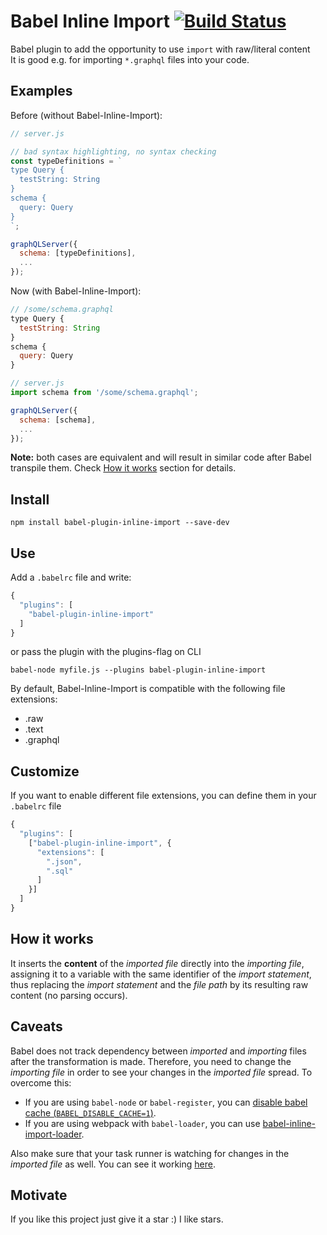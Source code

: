 # Babel Inline Import [![Build Status](https://travis-ci.org/Quadric/babel-plugin-inline-import.svg?branch=master)](https://travis-ci.org/Quadric/babel-plugin-inline-import)
Babel plugin to add the opportunity to use `import` with raw/literal content<br>
It is good e.g. for importing `*.graphql` files into your code.

## Examples

Before (without Babel-Inline-Import):
```javascript
// server.js

// bad syntax highlighting, no syntax checking
const typeDefinitions = `
type Query {
  testString: String
}
schema {
  query: Query
}
`;

graphQLServer({
  schema: [typeDefinitions],
  ...
});
```

Now (with Babel-Inline-Import):
```javascript
// /some/schema.graphql
type Query {
  testString: String
}
schema {
  query: Query
}
```

```javascript
// server.js
import schema from '/some/schema.graphql';

graphQLServer({
  schema: [schema],
  ...
});
```

**Note:** both cases are equivalent and will result in similar code after Babel transpile them. Check [How it works](#how-it-works) section for details.

## Install
```
npm install babel-plugin-inline-import --save-dev
```

## Use
Add a `.babelrc` file and write:
```javascript
{
  "plugins": [
    "babel-plugin-inline-import"
  ]
}
```
or pass the plugin with the plugins-flag on CLI
```
babel-node myfile.js --plugins babel-plugin-inline-import
```

By default, Babel-Inline-Import is compatible with the following file extensions:

* .raw
* .text
* .graphql


## Customize
If you want to enable different file extensions, you can define them in your `.babelrc` file
```javascript
{
  "plugins": [
    ["babel-plugin-inline-import", {
      "extensions": [
        ".json",
        ".sql"
      ]
    }]
  ]
}
```

## How it works

It inserts the __content__ of the _imported file_ directly into the _importing file_, assigning it to a variable with the same identifier of the _import statement_, thus replacing the _import statement_ and the _file path_ by its resulting raw content (no parsing occurs).

## Caveats

Babel does not track dependency between _imported_ and _importing_ files after the transformation is made. Therefore, you need to change the _importing file_ in order to see your changes in the _imported file_ spread. To overcome this:

* If you are using `babel-node` or `babel-register`, you can [disable babel cache (`BABEL_DISABLE_CACHE=1`)](https://babeljs.io/docs/usage/babel-register/#environment-variables-babel-disable-cache).
* If you are using webpack with `babel-loader`, you can use [babel-inline-import-loader](https://github.com/elliottsj/babel-inline-import-loader).

Also make sure that your task runner is watching for changes in the _imported file_ as well. You can see it working [here](https://github.com/Quadric/perfect-graphql-starter/blob/master/nodemon.json).


## Motivate
If you like this project just give it a star :) I like stars.
